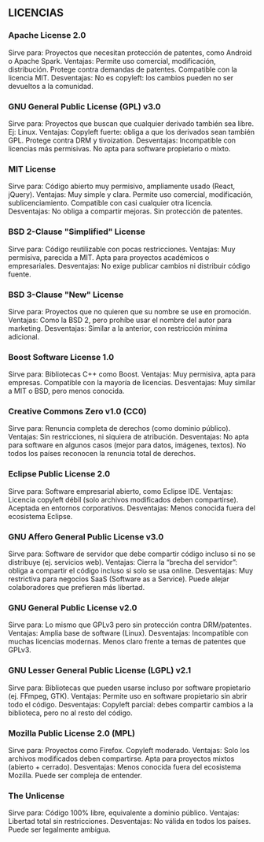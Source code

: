 ## LICENCIAS
### Apache License 2.0
Sirve para: Proyectos que necesitan protección de patentes, como Android o Apache Spark.
Ventajas:
Permite uso comercial, modificación, distribución. 
Protege contra demandas de patentes.
Compatible con la licencia MIT. 
Desventajas: 
No es copyleft: los cambios pueden no ser devueltos a la comunidad.
 
### GNU General Public License (GPL) v3.0
Sirve para: Proyectos que buscan que cualquier derivado también sea libre. Ej: Linux.
Ventajas: 
Copyleft fuerte: obliga a que los derivados sean también GPL.
Protege contra DRM y tivoization. 
Desventajas:
Incompatible con licencias más permisivas. 
No apta para software propietario o mixto. 

### MIT License
Sirve para: Código abierto muy permisivo, ampliamente usado (React, jQuery).
Ventajas:
Muy simple y clara. 
Permite uso comercial, modificación, sublicenciamiento.
Compatible con casi cualquier otra licencia. 
Desventajas:
No obliga a compartir mejoras. 
Sin protección de patentes.
 
### BSD 2-Clause "Simplified" License
Sirve para: Código reutilizable con pocas restricciones.
Ventajas:
Muy permisiva, parecida a MIT. 
Apta para proyectos académicos o empresariales. 
Desventajas: 
No exige publicar cambios ni distribuir código fuente.
 
### BSD 3-Clause "New" License
Sirve para: Proyectos que no quieren que su nombre se use en promoción.
Ventajas: 
Como la BSD 2, pero prohíbe usar el nombre del autor para marketing.
Desventajas: 
Similar a la anterior, con restricción mínima adicional.
 
### Boost Software License 1.0
Sirve para: Bibliotecas C++ como Boost.
Ventajas:
Muy permisiva, apta para empresas. 
Compatible con la mayoría de licencias. 
Desventajas: 
Muy similar a MIT o BSD, pero menos conocida.
 
### Creative Commons Zero v1.0 (CC0)
Sirve para: Renuncia completa de derechos (como dominio público).
Ventajas: 
Sin restricciones, ni siquiera de atribución. 
Desventajas:
No apta para software en algunos casos (mejor para datos, imágenes, textos). 
No todos los países reconocen la renuncia total de derechos.
 
### Eclipse Public License 2.0
Sirve para: Software empresarial abierto, como Eclipse IDE.
Ventajas:
Licencia copyleft débil (solo archivos modificados deben compartirse). 
Aceptada en entornos corporativos. 
Desventajas: 
Menos conocida fuera del ecosistema Eclipse.

### GNU Affero General Public License v3.0
Sirve para: Software de servidor que debe compartir código incluso si no se distribuye (ej. servicios web).
Ventajas: 
Cierra la “brecha del servidor”: obliga a compartir el código incluso si solo se usa online. 
Desventajas:
Muy restrictiva para negocios SaaS (Software as a Service). 
Puede alejar colaboradores que prefieren más libertad.
 
### GNU General Public License v2.0
Sirve para: Lo mismo que GPLv3 pero sin protección contra DRM/patentes.
Ventajas: 
Amplia base de software (Linux). 
Desventajas:
Incompatible con muchas licencias modernas.
Menos claro frente a temas de patentes que GPLv3.

### GNU Lesser General Public License (LGPL) v2.1 
Sirve para: Bibliotecas que pueden usarse incluso por software propietario (ej. FFmpeg, GTK).
Ventajas:
Permite uso en software propietario sin abrir todo el código. 
Desventajas:
Copyleft parcial: debes compartir cambios a la biblioteca, pero no al resto del código.
  
### Mozilla Public License 2.0 (MPL) 
Sirve para: Proyectos como Firefox. Copyleft moderado.
Ventajas:
Solo los archivos modificados deben compartirse.
Apta para proyectos mixtos (abierto + cerrado). 
Desventajas:
Menos conocida fuera del ecosistema Mozilla.
Puede ser compleja de entender.
 
### The Unlicense
Sirve para: Código 100% libre, equivalente a dominio público.
Ventajas:
Libertad total sin restricciones.
Desventajas:
No válida en todos los países.
Puede ser legalmente ambigua.
